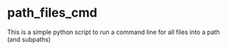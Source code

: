 # path_files_cmd
This is a simple python script to run a command line for all files into a path (and subpaths)
